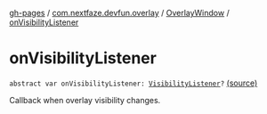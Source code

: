 [gh-pages](../../index.md) / [com.nextfaze.devfun.overlay](../index.md) / [OverlayWindow](index.md) / [onVisibilityListener](./on-visibility-listener.md)

# onVisibilityListener

`abstract var onVisibilityListener: `[`VisibilityListener`](../-visibility-listener.md)`?` [(source)](https://github.com/NextFaze/dev-fun/tree/master/devfun/src/main/java/com/nextfaze/devfun/overlay/OverlayWindow.kt#L153)

Callback when overlay visibility changes.


